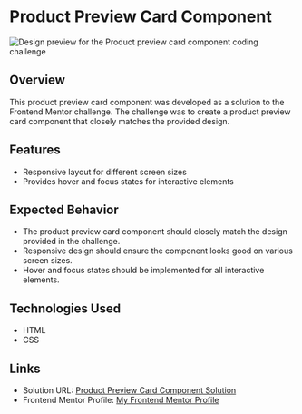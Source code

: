 # Product Preview Card Component

![Design preview for the Product preview card component coding challenge](./design/desktop-preview.jpg)

## Overview

This product preview card component was developed as a solution to the Frontend Mentor challenge. The challenge was to create a product preview card component that closely matches the provided design.

## Features

- Responsive layout for different screen sizes
- Provides hover and focus states for interactive elements

## Expected Behavior

- The product preview card component should closely match the design provided in the challenge.
- Responsive design should ensure the component looks good on various screen sizes.
- Hover and focus states should be implemented for all interactive elements.

## Technologies Used

- HTML
- CSS

## Links

- Solution URL: [Product Preview Card Component Solution](https://matbac85.github.io/product-preview-card/)
- Frontend Mentor Profile: [My Frontend Mentor Profile](https://www.frontendmentor.io/profile/matbac85)
